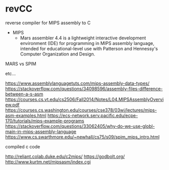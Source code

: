 # revCC

reverse compiler for MIPS assembly to C

* MIPS
  * Mars assembler 4.4 is a lightweight interactive development environment (IDE) for programming in MIPS assembly language,
    intended for educational-level use with Patterson and Hennessy's Computer Organization and Design.

MARS vs SPIM

etc...

https://www.assemblylanguagetuts.com/mips-assembly-data-types/
https://stackoverflow.com/questions/34098596/assembly-files-difference-between-a-s-asm
https://courses.cs.vt.edu/cs2506/Fall2014/Notes/L04.MIPSAssemblyOverview.pdf
https://courses.cs.washington.edu/courses/cse378/03wi/lectures/mips-asm-examples.html
https://ecs-network.serv.pacific.edu/ecpe-170/tutorials/mips-example-programs
https://stackoverflow.com/questions/33062405/why-do-we-use-globl-main-in-mips-assembly-language
https://www.cs.swarthmore.edu/~newhall/cs75/s09/spim_mips_intro.html

compiled c code

http://reliant.colab.duke.edu/c2mips/
https://godbolt.org/
http://www.kurtm.net/mipsasm/index.cgi

